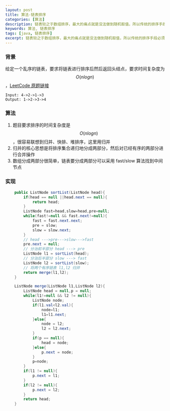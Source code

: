 ```yaml
---
layout: post
title: 算法-链表排序
categories: [算法]
description: 链表较之于数组排序，最大的痛点就是没法做到随机取值，所以传统的排序手段必须要经过改良后才能针对于链表使用，这里将针对链表采用了改良的归并排序使其时间复杂度为 O(nlogn)。
keywords: 算法, 链表排序
tags: [java, 链表排序]
excerpt: 链表较之于数组排序，最大的痛点就是没法做到随机取值，所以传统的排序手段必须要经过改良后才能针对于链表使用，这里将针对链表采用了改良的归并排序使其时间复杂度为 O(nlogn)。
---
```


### 背景
给定一个乱序的链表，要求将链表进行排序后然后返回头结点，要求时间复杂度为 $$O(nlogn)$$，[LeetCode 原题链接][href1]
```
Input: 4->2->1->3
Output: 1->2->3->4
```

### 算法
1. 题目要求排序的时间复杂度是$$O(nlogn)$$，很容易联想到归并、快排、堆排序，这里用归并
1. 归并的核心思想是将排序集合递归地分成两部分，然后对已经有序的两部分进行合并操作 
1. 数组分成两部分很简单，链表要分成两部分可以采用 fast/slow 算法找到中间节点

### 实现
```java
    public ListNode sortList(ListNode head){
        if(head == null ||head.next == null){
            return head;
        }
        ListNode fast=head,slow=head,pre=null;
        while(fast!=null && fast.next!=null){
            fast = fast.next.next;
            pre = slow;
            slow = slow.next;
        }
        // head --->pre--->slow--->fast
        pre.next = null;
        // 分治前半部分 head ---> pre
        ListNode l1 = sortList(head);
        // 分治后半部分 slow ---> fast
        ListNode l2 = sortList(slow);
        // 将两个有序链表 l1,l2 归并
        return merge(l1,l2);
    }

    ListNode merge(ListNode l1,ListNode l2){
        ListNode head = null,p = null;
        while(l1!=null && l2 != null){
            ListNode node;
            if(l1.val<l2.val){
                node=l1;
                l1=l1.next;
            }else{
                node = l2;
                l2 = l2.next;
            }
            if(p == null){
                head = node;
            }else{
                p.next = node;
            }
            p=node;
        }
        if(l1 != null){
            p.next = l1;
        }
        if(l2 != null){
            p.next = l2;
        }
        return head;
    }
```

[href1]: https://leetcode.com/problems/sort-list/description/